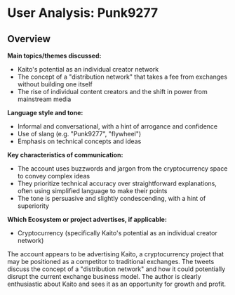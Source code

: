 # User Analysis: Punk9277

## Overview

**Main topics/themes discussed:**

* Kaito's potential as an individual creator network
* The concept of a "distribution network" that takes a fee from exchanges without building one itself
* The rise of individual content creators and the shift in power from mainstream media

**Language style and tone:**

* Informal and conversational, with a hint of arrogance and confidence
* Use of slang (e.g. "Punk9277", "flywheel")
* Emphasis on technical concepts and ideas

**Key characteristics of communication:**

* The account uses buzzwords and jargon from the cryptocurrency space to convey complex ideas
* They prioritize technical accuracy over straightforward explanations, often using simplified language to make their points
* The tone is persuasive and slightly condescending, with a hint of superiority

**Which Ecosystem or project advertises, if applicable:**

* Cryptocurrency (specifically Kaito's potential as an individual creator network)

The account appears to be advertising Kaito, a cryptocurrency project that may be positioned as a competitor to traditional exchanges. The tweets discuss the concept of a "distribution network" and how it could potentially disrupt the current exchange business model. The author is clearly enthusiastic about Kaito and sees it as an opportunity for growth and profit.